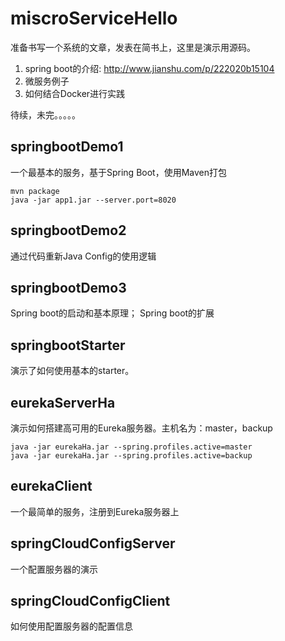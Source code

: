 # miscroServiceHello
准备书写一个系统的文章，发表在简书上，这里是演示用源码。
1. spring boot的介绍: http://www.jianshu.com/p/222020b15104
2. 微服务例子
3. 如何结合Docker进行实践

待续，未完。。。。。

## springbootDemo1
一个最基本的服务，基于Spring Boot，使用Maven打包
```
mvn package
java -jar app1.jar --server.port=8020
```

## springbootDemo2
通过代码重新Java Config的使用逻辑

## springbootDemo3
Spring boot的启动和基本原理；
Spring boot的扩展

## springbootStarter
演示了如何使用基本的starter。

## eurekaServerHa
演示如何搭建高可用的Eureka服务器。主机名为：master，backup
```
java -jar eurekaHa.jar --spring.profiles.active=master
java -jar eurekaHa.jar --spring.profiles.active=backup
```

## eurekaClient
一个最简单的服务，注册到Eureka服务器上

## springCloudConfigServer
一个配置服务器的演示

## springCloudConfigClient
如何使用配置服务器的配置信息
